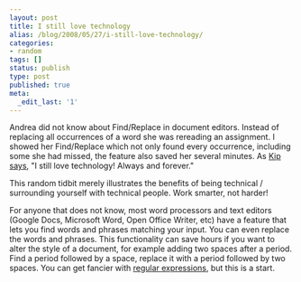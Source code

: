```yaml
---
layout: post
title: I still love technology
alias: /blog/2008/05/27/i-still-love-technology/
categories:
- random
tags: []
status: publish
type: post
published: true
meta:
  _edit_last: '1'
---
```

Andrea did not know about Find/Replace in document editors. Instead of replacing all occurrences of a word she was rereading an assignment. I showed her Find/Replace which not only found every occurrence, including some she had missed, the feature also saved her several minutes. As <a title="see the video on YouTube" href="http://www.youtube.com/watch?v=nQUfzRF_drc" target="_blank">Kip says</a>, "I still love technology! Always and forever."

This random tidbit merely illustrates the benefits of being technical / surrounding yourself with technical people. Work smarter, not harder!

For anyone that does not know, most word processors and text editors (Google Docs, Microsoft Word, Open Office Writer, etc) have a feature that lets you find words and phrases matching your input. You can even replace the words and phrases. This functionality can save hours if you want to alter the style of a document, for example adding two spaces after a period. Find a period followed by a space, replace it with a period followed by two spaces. You can get fancier with <a title="chock full of information about regex" href="http://www.regular-expressions.info/" target="_blank">regular expressions</a>, but this is a start.
